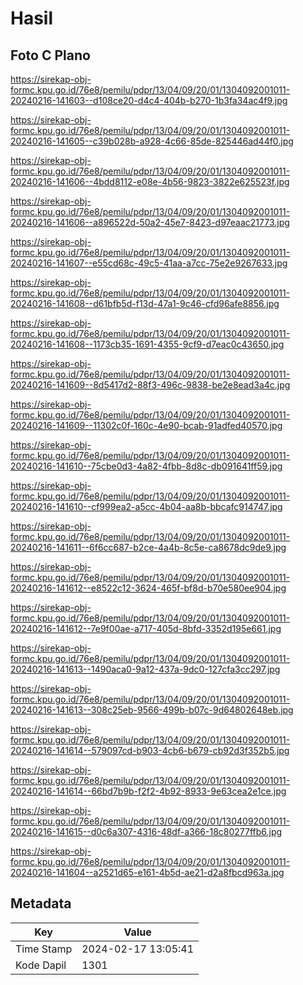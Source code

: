 # Hasil

## Foto C Plano

https://sirekap-obj-formc.kpu.go.id/76e8/pemilu/pdpr/13/04/09/20/01/1304092001011-20240216-141603--d108ce20-d4c4-404b-b270-1b3fa34ac4f9.jpg

https://sirekap-obj-formc.kpu.go.id/76e8/pemilu/pdpr/13/04/09/20/01/1304092001011-20240216-141605--c39b028b-a928-4c66-85de-825446ad44f0.jpg

https://sirekap-obj-formc.kpu.go.id/76e8/pemilu/pdpr/13/04/09/20/01/1304092001011-20240216-141606--4bdd8112-e08e-4b56-9823-3822e625523f.jpg

https://sirekap-obj-formc.kpu.go.id/76e8/pemilu/pdpr/13/04/09/20/01/1304092001011-20240216-141606--a896522d-50a2-45e7-8423-d97eaac21773.jpg

https://sirekap-obj-formc.kpu.go.id/76e8/pemilu/pdpr/13/04/09/20/01/1304092001011-20240216-141607--e55cd68c-49c5-41aa-a7cc-75e2e9267633.jpg

https://sirekap-obj-formc.kpu.go.id/76e8/pemilu/pdpr/13/04/09/20/01/1304092001011-20240216-141608--d61bfb5d-f13d-47a1-9c46-cfd96afe8856.jpg

https://sirekap-obj-formc.kpu.go.id/76e8/pemilu/pdpr/13/04/09/20/01/1304092001011-20240216-141608--1173cb35-1691-4355-9cf9-d7eac0c43650.jpg

https://sirekap-obj-formc.kpu.go.id/76e8/pemilu/pdpr/13/04/09/20/01/1304092001011-20240216-141609--8d5417d2-88f3-496c-9838-be2e8ead3a4c.jpg

https://sirekap-obj-formc.kpu.go.id/76e8/pemilu/pdpr/13/04/09/20/01/1304092001011-20240216-141609--11302c0f-160c-4e90-bcab-91adfed40570.jpg

https://sirekap-obj-formc.kpu.go.id/76e8/pemilu/pdpr/13/04/09/20/01/1304092001011-20240216-141610--75cbe0d3-4a82-4fbb-8d8c-db091641ff59.jpg

https://sirekap-obj-formc.kpu.go.id/76e8/pemilu/pdpr/13/04/09/20/01/1304092001011-20240216-141610--cf999ea2-a5cc-4b04-aa8b-bbcafc914747.jpg

https://sirekap-obj-formc.kpu.go.id/76e8/pemilu/pdpr/13/04/09/20/01/1304092001011-20240216-141611--6f6cc687-b2ce-4a4b-8c5e-ca8678dc9de9.jpg

https://sirekap-obj-formc.kpu.go.id/76e8/pemilu/pdpr/13/04/09/20/01/1304092001011-20240216-141612--e8522c12-3624-465f-bf8d-b70e580ee904.jpg

https://sirekap-obj-formc.kpu.go.id/76e8/pemilu/pdpr/13/04/09/20/01/1304092001011-20240216-141612--7e9f00ae-a717-405d-8bfd-3352d195e661.jpg

https://sirekap-obj-formc.kpu.go.id/76e8/pemilu/pdpr/13/04/09/20/01/1304092001011-20240216-141613--1490aca0-9a12-437a-9dc0-127cfa3cc297.jpg

https://sirekap-obj-formc.kpu.go.id/76e8/pemilu/pdpr/13/04/09/20/01/1304092001011-20240216-141613--308c25eb-9566-499b-b07c-9d64802648eb.jpg

https://sirekap-obj-formc.kpu.go.id/76e8/pemilu/pdpr/13/04/09/20/01/1304092001011-20240216-141614--579097cd-b903-4cb6-b679-cb92d3f352b5.jpg

https://sirekap-obj-formc.kpu.go.id/76e8/pemilu/pdpr/13/04/09/20/01/1304092001011-20240216-141614--66bd7b9b-f2f2-4b92-8933-9e63cea2e1ce.jpg

https://sirekap-obj-formc.kpu.go.id/76e8/pemilu/pdpr/13/04/09/20/01/1304092001011-20240216-141615--d0c6a307-4316-48df-a366-18c80277ffb6.jpg

https://sirekap-obj-formc.kpu.go.id/76e8/pemilu/pdpr/13/04/09/20/01/1304092001011-20240216-141604--a2521d65-e161-4b5d-ae21-d2a8fbcd963a.jpg


## Metadata

| Key        | Value               |
| ---------- | ------------------- |
| Time Stamp | 2024-02-17 13:05:41 |
| Kode Dapil | 1301                |



